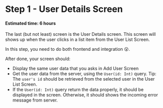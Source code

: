 # Step 1 - User Details Screen
#### Estimated time: 6 hours

The last (but not least) screen is the User Details screen. This screen will shows up when the user clicks in a list item from the User List Screen. 

In this step, you need to do both frontend and integration 😮. 

After done, your screen should:

- Display the same user data that you asks in Add User Screen
- Get the user data from the server, using the `User(id: Int)` query. Tip: The `user's id` should be retrieved from the selected user in the User List Screen.
- If the `User(id: Int)` query return the data properly, it should be displayed in the screen. Otherwise, it should shows the incoming error message from server.
